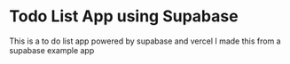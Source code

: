 # Todo List App using Supabase

This is a to do list app powered by supabase and vercel
I made this from a supabase example app

